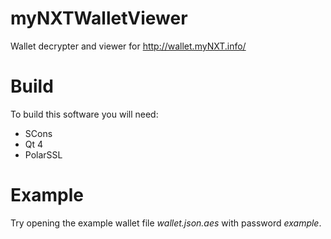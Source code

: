 myNXTWalletViewer
=================

Wallet decrypter and viewer for http://wallet.myNXT.info/

Build
=====
To build this software you will need:

  * SCons
  * Qt 4
  * PolarSSL

Example
=======

Try opening the example wallet file *wallet.json.aes* with password *example*.
